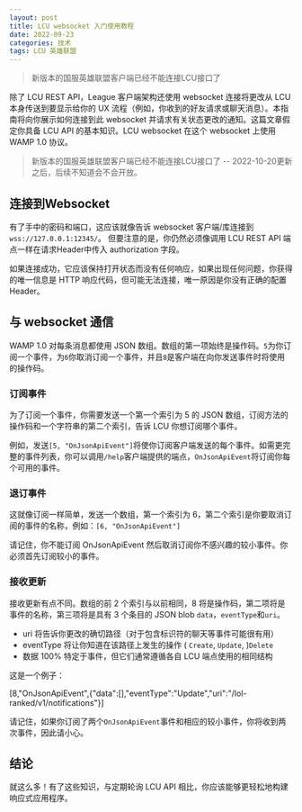 ```yaml
---
layout: post
title: LCU websocket 入门使用教程
date: 2022-09-23
categories: 技术
tags: LCU 英雄联盟
---
```


> 新版本的国服英雄联盟客户端已经不能连接LCU接口了

除了 LCU REST API，League 客户端架构还使用 websocket 连接将更改从 LCU 本身传送到要显示给你的 UX 流程（例如，你收到的好友请求或聊天消息）。本指南将向你展示如何连接到此 websocket 并请求有关状态更改的通知。这篇文章假定你具备 LCU API 的基本知识。LCU websocket 在这个 websocket 上使用 WAMP 1.0 协议。

> 新版本的国服英雄联盟客户端已经不能连接LCU接口了 -- 2022-10-20更新之后，后续不知道会不会开放。

## 连接到Websocket

有了手中的密码和端口，这应该就像告诉 websocket 客户端/库连接到`wss://127.0.0.1:12345/`。 但要注意的是，你仍然必须像调用 LCU REST API 端点一样在请求Header中传入 authorization 字段。

如果连接成功，它应该保持打开状态而没有任何响应，如果出现任何问题，你获得的唯一信息是 HTTP 响应代码，但可能无法连接，唯一原因是你没有正确的配置Header。

## 与 websocket 通信

WAMP 1.0 对每条消息都使用 JSON 数组。数组的第一项始终是操作码。`5`为你订阅一个事件，为`6`你取消订阅一个事件，并且`8`是客户端在向你发送事件时将使用的操作码。

### 订阅事件

为了订阅一个事件，你需要发送一个第一个索引为 5 的 JSON 数组，订阅方法的操作码和一个字符串的第二个索引，告诉 LCU 你想订阅哪个事件。

例如，发送`[5, "OnJsonApiEvent"]`将使你订阅客户端发送的每个事件。如需更完整的事件列表，你可以调用`/help`客户端提供的端点，`OnJsonApiEvent`将订阅你每个可用的事件。

### 退订事件

这就像订阅一样简单，发送一个数组，第一个索引为 6，第二个索引是你要取消订阅的事件的名称，例如：`[6, "OnJsonApiEvent"]`

请记住，你不能订阅 OnJsonApiEvent 然后取消订阅你不感兴趣的较小事件。你必须首先订阅较小的事件。

### 接收更新

接收更新有点不同。数组的前 2 个索引与以前相同，8 将是操作码，第二项将是事件的名称，第三项将是具有 3 个条目的 JSON blob `data`，`eventType`和`uri`。

- uri 将告诉你更改的确切路径（对于包含标识符的聊天等事件可能很有用）
- eventType 将让你知道在该路径上发生的操作 ( `Create`, `Update`, )`Delete`
- 数据 100% 特定于事件，但它们通常遵循各自 LCU 端点使用的相同结构

这是一个例子：

[8,"OnJsonApiEvent",{"data":[],"eventType":"Update","uri":"/lol-ranked/v1/notifications"}]

请记住，如果你订阅了两个`OnJsonApiEvent`事件和相应的较小事件，你将收到两次事件，因此请小心。

## 结论

就这么多！有了这些知识，与定期轮询 LCU API 相比，你应该能够更轻松地构建响应式应用程序。